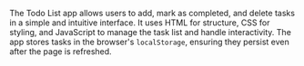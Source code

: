 The Todo List app allows users to add, mark as completed, and delete tasks in a simple and intuitive interface. It uses HTML for structure, CSS for styling, and JavaScript to manage the task list and handle interactivity. The app stores tasks in the browser's `localStorage`, ensuring they persist even after the page is refreshed.
